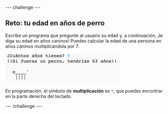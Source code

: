 --- challenge ---

## Reto: tu edad en años de perro

Escribe un programa que pregunte al usuario su edad y, a continuación, ¡le diga su edad en años caninos! Puedes calcular la edad de una persona en años caninos multiplicándola por 7.

![screenshot](images/me-dog-years.png)

En programación, el símbolo de **multiplicación** es `*`, que puedes encontrar en la parte derecha del teclado.

--- /challenge ---